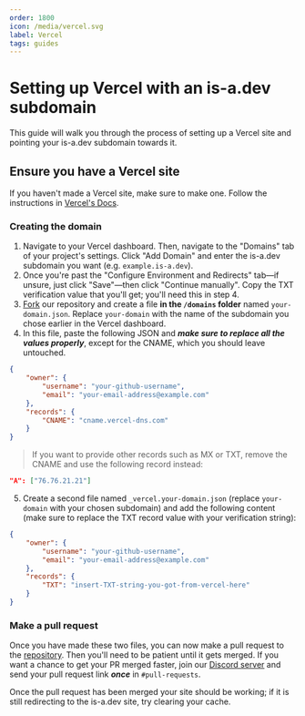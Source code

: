 ```yaml
---
order: 1800
icon: /media/vercel.svg
label: Vercel
tags: guides
---
```


# Setting up Vercel with an is-a.dev subdomain

This guide will walk you through the process of setting up a Vercel site and pointing your is-a.dev subdomain towards it.

## Ensure you have a Vercel site

If you haven't made a Vercel site, make sure to make one. Follow the instructions in [Vercel's Docs](https://vercel.com/docs/getting-started-with-vercel).

### Creating the domain

1. Navigate to your Vercel dashboard. Then, navigate to the "Domains" tab of your project's settings. Click "Add Domain" and enter the is-a.dev subdomain you want (e.g. `example.is-a.dev`). 
2. Once you're past the "Configure Environment and Redirects" tab—if unsure, just click "Save"—then click "Continue manually". Copy the TXT verification value that you'll get; you'll need this in step 4.
3. [Fork](https://github.com/is-a-dev/register/fork) our repository and create a file **in the `/domains` folder** named `your-domain.json`. Replace `your-domain` with the name of the subdomain you chose earlier in the Vercel dashboard.
4. In this file, paste the following JSON and ***make sure to replace all the values properly***, except for the CNAME, which you should leave untouched.

```json
{
    "owner": {
        "username": "your-github-username",
        "email": "your-email-address@example.com"
    },
    "records": {
        "CNAME": "cname.vercel-dns.com"
    }
}
```

> If you want to provide other records such as MX or TXT, remove the CNAME and use the following record instead:

```json
"A": ["76.76.21.21"]
```

5. Create a second file named `_vercel.your-domain.json` (replace `your-domain` with your chosen subdomain) and add the following content (make sure to replace the TXT record value with your verification string):

```json
{
    "owner": {
        "username": "your-github-username",
        "email": "your-email-address@example.com"
    },
    "records": {
        "TXT": "insert-TXT-string-you-got-from-vercel-here"
    }
}
```

### Make a pull request

Once you have made these two files, you can now make a pull request to the [repository](https://github.com/is-a-dev/register). Then you'll need to be patient until it gets merged. If you want a chance to get your PR merged faster, join our [Discord server](https://discord.gg/is-a-dev-830872854677422150) and send your pull request link ***once*** in `#pull-requests`.

Once the pull request has been merged your site should be working; if it is still redirecting to the is-a.dev site, try clearing your cache.
